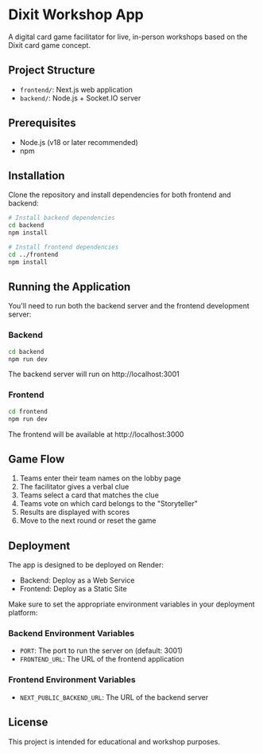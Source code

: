 # Dixit Workshop App

A digital card game facilitator for live, in-person workshops based on the Dixit card game concept.

## Project Structure

- `frontend/`: Next.js web application
- `backend/`: Node.js + Socket.IO server

## Prerequisites

- Node.js (v18 or later recommended)
- npm

## Installation

Clone the repository and install dependencies for both frontend and backend:

```bash
# Install backend dependencies
cd backend
npm install

# Install frontend dependencies
cd ../frontend
npm install
```

## Running the Application

You'll need to run both the backend server and the frontend development server:

### Backend

```bash
cd backend
npm run dev
```

The backend server will run on http://localhost:3001

### Frontend

```bash
cd frontend
npm run dev
```

The frontend will be available at http://localhost:3000

## Game Flow

1. Teams enter their team names on the lobby page
2. The facilitator gives a verbal clue
3. Teams select a card that matches the clue
4. Teams vote on which card belongs to the "Storyteller"
5. Results are displayed with scores
6. Move to the next round or reset the game

## Deployment

The app is designed to be deployed on Render:

- Backend: Deploy as a Web Service
- Frontend: Deploy as a Static Site

Make sure to set the appropriate environment variables in your deployment platform:

### Backend Environment Variables

- `PORT`: The port to run the server on (default: 3001)
- `FRONTEND_URL`: The URL of the frontend application

### Frontend Environment Variables

- `NEXT_PUBLIC_BACKEND_URL`: The URL of the backend server

## License

This project is intended for educational and workshop purposes. 